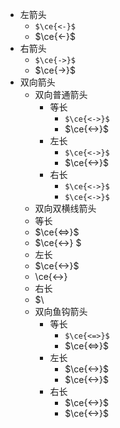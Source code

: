 - 左箭头
	- `$\ce{<-}$`
	- $\ce{<-}$
- 右箭头
	- `$\ce{->}$`
	- $\ce{->}$
- 双向箭头
	- 双向普通箭头
		- 等长
			- `$\ce{<->}$`
			- $\ce{<->}$
		- 左长
			- `$\ce{<->}$`
			- $\ce{<->}$
		- 右长
			- `$\ce{<->}$`
			- `$\ce{<->}$`
	- 双向双横线箭头
	- 等长
	- $\ce{<=>}$
	- $\ce{<->} $
	- 左长
	- $\ce{<->}$
	- \ce{<->}
	- ​右长
	- $\
	- 双向鱼钩箭头
		- 等长
			- `$\ce{<=>}$`
			- $\ce{<=>}$
		- 左长
			- $\ce{<->}$
			- $\ce{<->}$
		- 右长
			- $\ce{<->}$
			- $\ce{<->}$